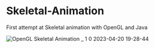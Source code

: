 # Skeletal-Animation
First attempt at Skeletal animation with OpenGL and Java

![OpenGL Skeletal Animation _ 1 0 2023-04-20 19-28-44](https://user-images.githubusercontent.com/52608991/233509266-3b73457b-d074-44c4-99e7-af07f1a012cf.gif)
